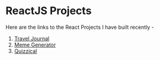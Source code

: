 # ReactJS Projects
Here are the links to the React Projects I have built recently -
1. [Travel Journal](https://github.com/Shikhrrr/TravelJournal.github.io)
2. [Meme Generator](https://github.com/Shikhrrr/MemeGenerator.github.io)
3. [Quizzical](https://github.com/Shikhrrr/Quizzical.io)
